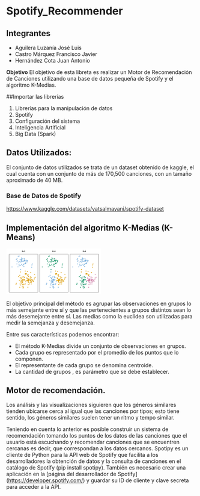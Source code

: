 # Spotify_Recommender
## Integrantes
- Aguilera Luzanía José Luis
- Castro Márquez Francisco Javier 
- Hernández Cota Juan Antonio 

**Objetivo** El objetivo de esta libreta es realizar un Motor de Recomendación de Canciones utilizando una base de datos pequeña de Spotify y el algoritmo K-Medias.

##Importar las librerías
1. Librerías para la manipulación de datos
2. Spotify
3. Configuración del sistema
4. Inteligencia Artificial
5. Big Data (Spark)

## Datos Utilizados:
El conjunto de datos utilizados se trata de un dataset obtenido de kaggle, el cual cuenta con un conjunto de más de 170,500 canciones, con un tamaño aproximado de 40 MB.

### Base de Datos de Spotify

https://www.kaggle.com/datasets/vatsalmavani/spotify-dataset

## Implementación del algoritmo K-Medias (K-Means)

<img src="https://github.com/FranciscoCastroM/Spotify_Recommender/blob/main/Imagenes/kmeans.png" width="50%" height="50%">

El objetivo principal del método es agrupar las observaciones en grupos lo más semejante entre sí y que las pertenecientes a grupos distintos sean lo más desemejante entre sí. Las medias como la euclídea son utilizadas para medir la semejanza y desemejanza.

Entre sus características podemos encontrar:

- El método K-Medias divide un conjunto de  observaciones en  grupos.
- Cada grupo es representado por el promedio de los puntos que lo componen.
- El representante de cada grupo se denomina centroide.
- La cantidad de grupos , es parámetro que se debe establecer.

## Motor de recomendación.

Los análisis y las visualizaciones siguieren que los géneros similares tienden ubicarse cerca al igual que las canciones por tipos; esto tiene sentido, los géneros similares suelen tener un ritmo y tempo similar.

Teniendo en cuenta lo anterior es posible construir un sistema de recomendación tomando los puntos de los datos de las canciones que el usuario está escuchando y recomendar canciones que se encuentren cercanas es decir, que correspondan a los datos cercanos. Spotipy es un cliente de Python para la API web de Spotify que facilita a los desarrolladores la obtención de datos y la consulta de canciones en el catálogo de Spotify (pip install spotipy). También es necesario crear una aplicación en la [página del desarrollador de Spotify] (https://developer.spotify.com/) y guardar su ID de cliente y clave secreta para acceder a la API.
